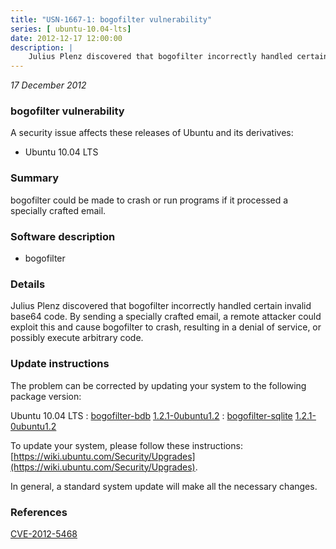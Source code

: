 ```yaml
---
title: "USN-1667-1: bogofilter vulnerability"
series: [ ubuntu-10.04-lts]
date: 2012-12-17 12:00:00
description: |
    Julius Plenz discovered that bogofilter incorrectly handled certain invalid base64 code. By sending a specially crafted email, a remote attacker could exploit this and cause bogofilter to crash, resulting in a denial of service, or possibly execute arbitrary code. 
--- 
```

 
 

*17 December 2012*

### bogofilter vulnerability

A security issue affects these releases of Ubuntu and its derivatives:

* Ubuntu 10.04 LTS

### Summary

bogofilter could be made to crash or run programs if it processed a specially crafted email.

### Software description

* bogofilter 

### Details

Julius Plenz discovered that bogofilter incorrectly handled certain invalid base64 code. By sending a specially crafted email, a remote attacker could exploit this and cause bogofilter to crash, resulting in a denial of service, or possibly execute arbitrary code. 

### Update instructions

The problem can be corrected by updating your system to the following package version:

Ubuntu 10.04 LTS
 : [bogofilter-bdb](https://launchpad.net/ubuntu/+source/bogofilter) <span> [1.2.1-0ubuntu1.2](https://launchpad.net/ubuntu/+source/bogofilter/1.2.1-0ubuntu1.2) </span> 
 : [bogofilter-sqlite](https://launchpad.net/ubuntu/+source/bogofilter) <span> [1.2.1-0ubuntu1.2](https://launchpad.net/ubuntu/+source/bogofilter/1.2.1-0ubuntu1.2) </span> 

To update your system, please follow these instructions: [https://wiki.ubuntu.com/Security/Upgrades](https://wiki.ubuntu.com/Security/Upgrades).

In general, a standard system update will make all the necessary changes. 

### References

 
 [CVE-2012-5468](http://people.ubuntu.com/~ubuntu-security/cve/CVE-2012-5468)
 

